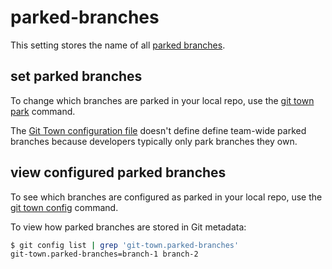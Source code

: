 # parked-branches

This setting stores the name of all
[parked branches](../branch-types.md#parked-branches).

## set parked branches

To change which branches are parked in your local repo, use the
[git town park](../commands/park.md) command.

The [Git Town configuration file](../configuration-file.md) doesn't define
define team-wide parked branches because developers typically only park branches
they own.

## view configured parked branches

To see which branches are configured as parked in your local repo, use the
[git town config](../commands/config.md) command.

To view how parked branches are stored in Git metadata:

```bash
$ git config list | grep 'git-town.parked-branches'
git-town.parked-branches=branch-1 branch-2
```
